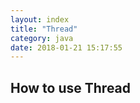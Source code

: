 ```yaml
---
layout: index
title: "Thread"
category: java
date: 2018-01-21 15:17:55
---
```


## How to use Thread